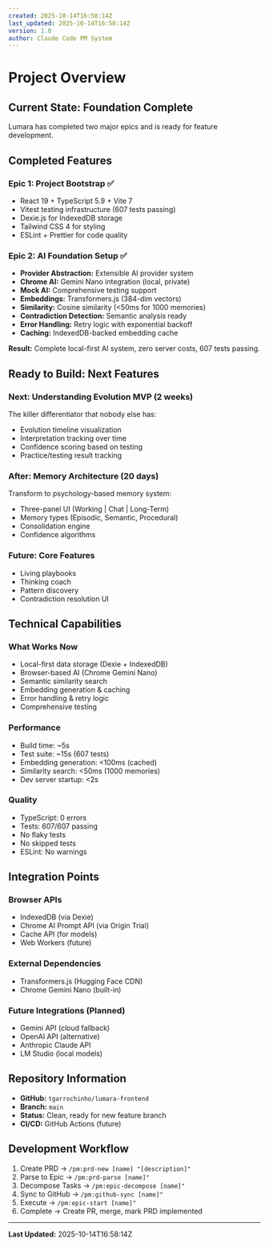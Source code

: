 ```yaml
---
created: 2025-10-14T16:58:14Z
last_updated: 2025-10-14T16:58:14Z
version: 1.0
author: Claude Code PM System
---
```


# Project Overview

## Current State: Foundation Complete

Lumara has completed two major epics and is ready for feature development.

## Completed Features

### Epic 1: Project Bootstrap ✅
- React 19 + TypeScript 5.9 + Vite 7
- Vitest testing infrastructure (607 tests passing)
- Dexie.js for IndexedDB storage
- Tailwind CSS 4 for styling
- ESLint + Prettier for code quality

### Epic 2: AI Foundation Setup ✅
- **Provider Abstraction:** Extensible AI provider system
- **Chrome AI:** Gemini Nano integration (local, private)
- **Mock AI:** Comprehensive testing support
- **Embeddings:** Transformers.js (384-dim vectors)
- **Similarity:** Cosine similarity (<50ms for 1000 memories)
- **Contradiction Detection:** Semantic analysis ready
- **Error Handling:** Retry logic with exponential backoff
- **Caching:** IndexedDB-backed embedding cache

**Result:** Complete local-first AI system, zero server costs, 607 tests passing.

## Ready to Build: Next Features

### Next: Understanding Evolution MVP (2 weeks)
The killer differentiator that nobody else has:
- Evolution timeline visualization
- Interpretation tracking over time
- Confidence scoring based on testing
- Practice/testing result tracking

### After: Memory Architecture (20 days)
Transform to psychology-based memory system:
- Three-panel UI (Working | Chat | Long-Term)
- Memory types (Episodic, Semantic, Procedural)
- Consolidation engine
- Confidence algorithms

### Future: Core Features
- Living playbooks
- Thinking coach
- Pattern discovery
- Contradiction resolution UI

## Technical Capabilities

### What Works Now
- Local-first data storage (Dexie + IndexedDB)
- Browser-based AI (Chrome Gemini Nano)
- Semantic similarity search
- Embedding generation & caching
- Error handling & retry logic
- Comprehensive testing

### Performance
- Build time: ~5s
- Test suite: ~15s (607 tests)
- Embedding generation: <100ms (cached)
- Similarity search: <50ms (1000 memories)
- Dev server startup: <2s

### Quality
- TypeScript: 0 errors
- Tests: 607/607 passing
- No flaky tests
- No skipped tests
- ESLint: No warnings

## Integration Points

### Browser APIs
- IndexedDB (via Dexie)
- Chrome AI Prompt API (via Origin Trial)
- Cache API (for models)
- Web Workers (future)

### External Dependencies
- Transformers.js (Hugging Face CDN)
- Chrome Gemini Nano (built-in)

### Future Integrations (Planned)
- Gemini API (cloud fallback)
- OpenAI API (alternative)
- Anthropic Claude API
- LM Studio (local models)

## Repository Information

- **GitHub:** `tgarrochinho/lumara-frontend`
- **Branch:** `main`
- **Status:** Clean, ready for new feature branch
- **CI/CD:** GitHub Actions (future)

## Development Workflow

1. Create PRD → `/pm:prd-new [name] "[description]"`
2. Parse to Epic → `/pm:prd-parse [name]"`
3. Decompose Tasks → `/pm:epic-decompose [name]"`
4. Sync to GitHub → `/pm:github-sync [name]"`
5. Execute → `/pm:epic-start [name]"`
6. Complete → Create PR, merge, mark PRD implemented

---

**Last Updated:** 2025-10-14T16:58:14Z
